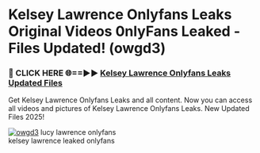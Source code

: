 # Kelsey Lawrence Onlyfans Leaks Original Videos 0nlyFans Leaked - Files Updated! (owgd3)

<h3>🔴 CLICK HERE 🌐==►► <a href="https://tinyurl.com/brd5kh86" rel="nofollow">Kelsey Lawrence Onlyfans Leaks Updated Files</a></h3>

Get Kelsey Lawrence Onlyfans Leaks and all content. Now you can access all videos and pictures of Kelsey Lawrence Onlyfans Leaks. New Updated Files 2025!

[![owgd3](https://i.imgur.com/K7sEzmb.gif)](https://tinyurl.com/brd5kh86)
lucy lawrence onlyfans<br>
kelsey lawrence leaked onlyfans